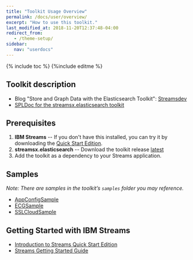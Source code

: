 ```yaml
---
title: "Toolkit Usage Overview"
permalink: /docs/user/overview/
excerpt: "How to use this toolkit."
last_modified_at: 2018-11-20T12:37:48-04:00
redirect_from:
   - /theme-setup/
sidebar:
   nav: "userdocs"
---
```

{% include toc %}
{%include editme %}


## [](#header-1)Toolkit description

* Blog "Store and Graph Data with the Elasticsearch Toolkit": [Streamsdev](https://developer.ibm.com/streamsdev/2017/09/01/store-graph-data-elasticsearch-toolkit/)
* [SPLDoc for the streamsx.elasticsearch toolkit](https://ibmstreams.github.io/streamsx.elasticsearch/doc/spldoc/html/index.html)

## [](#header-2)Prerequisites

1.  **IBM Streams** -- If you don't have this installed, you can try it by downloading the [Quick Start Edition](http://ibm.co/streamsqs).
2.  **streamsx.elasticsearch** -- Download the toolkit release [latest](https://github.com/IBMStreams/streamsx.elasticsearch/releases/latest)
3.  Add the toolkit as a dependency to your Streams application.

## [](#header-3)Samples

_Note: There are samples in the toolkit’s `samples` folder you may reference._

* [AppConfigSample](https://github.com/IBMStreams/streamsx.elasticsearch/tree/master/samples/AppConfigSample)
* [ECGSample](https://github.com/IBMStreams/streamsx.elasticsearch/tree/master/samples/ECGSample)
* [SSLCloudSample](https://github.com/IBMStreams/streamsx.elasticsearch/tree/master/samples/SSLCloudSample)


## [](#header-4)Getting Started with IBM Streams

*   [Introduction to Streams Quick Start Edition](http://ibmstreams.github.io/streamsx.documentation/docs/4.3/qse-intro/)
*   [Streams Getting Started Guide](http://ibmstreams.github.io/streamsx.documentation/docs/4.3/qse-getting-started/)

